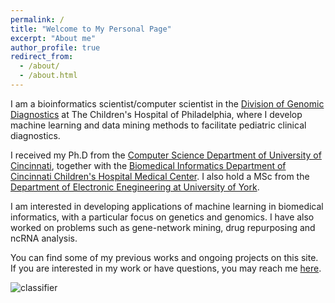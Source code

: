 ```yaml
---
permalink: /
title: "Welcome to My Personal Page"
excerpt: "About me"
author_profile: true
redirect_from: 
  - /about/
  - /about.html
---
```



I am a bioinformatics scientist/computer scientist in the [Division of Genomic Diagnostics](https://www.chop.edu/centers-programs/division-genomic-diagnostics) at The Children's Hospital of Philadelphia, where I develop machine learning and data mining methods to facilitate pediatric clinical diagnostics.

I received my Ph.D from the [Computer Science Department of University of Cincinnati](https://ceas.uc.edu/academics/departments/electrical-engineering-computer-science.html), together with the [Biomedical Informatics Department of Cincinnati Children's Hospital Medical Center](https://www.cincinnatichildrens.org/research/divisions/b/bmi). I also hold a MSc from the [Department of Electronic Enegineering at University of York](https://www.york.ac.uk/electronic-engineering/). 

I am interested in developing applications of machine learning in biomedical informatics, with a particular focus on genetics and genomics. I have also worked on problems such as gene-network mining, drug repurposing and ncRNA analysis.

You can find some of my previous works and ongoing projects on this site. If you are interested in my work or have questions, you may reach me [here](mailto:wuco@mail.uc.edu).

![classifier](https://chaozhongyinxiang.github.io/images/classifier.png)
